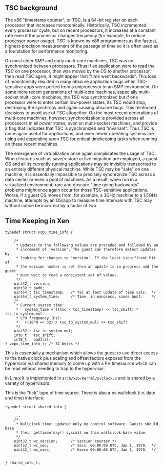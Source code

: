 ## TSC background
The x86 "timestamp counter", or TSC, is a 64-bit register on each processor that increases monotonically. Historically, TSC incremented every processor cycle, but on recent processors, it increases at a constant rate even if the processor changes frequency (for example, to reduce processor power usage).  TSC is known by x86 programmers as the fastest, highest-precision measurement of the passage of time so it is often used as a foundation for performance monitoring.

On most older SMP and early multi-core machines, TSC was not synchronized between processors. Thus if an application were to read the TSC on one processor, then was moved by the OS to another processor, then read TSC again, it might appear that "time went backwards".  This loss of monotonicity resulted in many obscure application bugs when TSC-sensitive apps were ported from a uniprocessor to an SMP environment. On some more recent generations of multi-core machines, especially multi-socket multi-core machines, the TSC was synchronized but if one processor were to enter certain low-power states, its TSC would stop, destroying the synchrony and again causing obscure bugs.  This reinforced decisions to avoid use of TSC altogether.  On the most recent generations of multi-core machines, however, synchronization is provided across all processors in all power states, even on multi-socket machines, and provide a flag that indicates that TSC is synchronized and "invariant". Thus TSC is once again useful for applications, and even newer operating systems are using and depending upon TSC for critical timekeeping tasks when running on these recent machines.

The emergence of virtualization once again complicates the usage of TSC. When features such as save/restore or live migration are employed, a guest OS and all its currently running applications may be invisibly transported to an entirely different physical machine. While TSC may be "safe" on one machine, it is essentially impossible to precisely synchronize TSC across a data center or even a pool of machines. As a result, when run in a virtualized environment, rare and obscure "time going backwards" problems might once again occur for those TSC-sensitive applications. Worse, if a guest OS moves from, for example, a 3GHz machine to a 1.5GHz machine, attempts by an OS/app to measure time intervals with TSC may without notice be incorrect by a factor of two.

## Time Keeping in Xen
```
typedef struct vcpu_time_info {

    /*
     * Updates to the following values are preceded and followed by an
     * increment of 'version'. The guest can therefore detect updates by
     * looking for changes to 'version'. If the least-significant bit of
     * the version number is set then an update is in progress and the guest
     * must wait to read a consistent set of values.
     */
    uint32_t version;
    uint32_t pad0;
    uint64_t tsc_timestamp;   /* TSC at last update of time vals.  */
    uint64_t system_time;     /* Time, in nanosecs, since boot.    */
    /*
     * Current system time:
     *   system_time + ((tsc - tsc_timestamp) << tsc_shift) * tsc_to_system_mul
     * CPU frequency (Hz):
     *   ((10^9 << 32) / tsc_to_system_mul) >> tsc_shift
     */
    uint32_t tsc_to_system_mul;
    int8_t   tsc_shift;
    int8_t   pad1[3];
} vcpu_time_info_t; /* 32 bytes */
```
This is essentially a mechanism which allows the guest to use direct access to the native clock plus scaling and offset factors exposed from the hypervisor via shared memory to come up with a PV timesource which can be read without needing to trap to the hypervisor.

In Linux it is implemented in `arch/x86/kernel/pvclock.c` and is shared by a variety of hypervisors.

This is the "tick" type of time source. There is also a pv wallclock (i.e. date and time) interface:
```
typedef struct shared_info {
    
    ...
    /*
     * Wallclock time: updated only by control software. Guests should base
     * their gettimeofday() syscall on this wallclock-base value.
     */
    uint32_t wc_version;      /* Version counter */
    uint32_t wc_sec;          /* Secs  00:00:00 UTC, Jan 1, 1970.  */
    uint32_t wc_nsec;         /* Nsecs 00:00:00 UTC, Jan 1, 1970.  */
    ...

} shared_info_t;
```